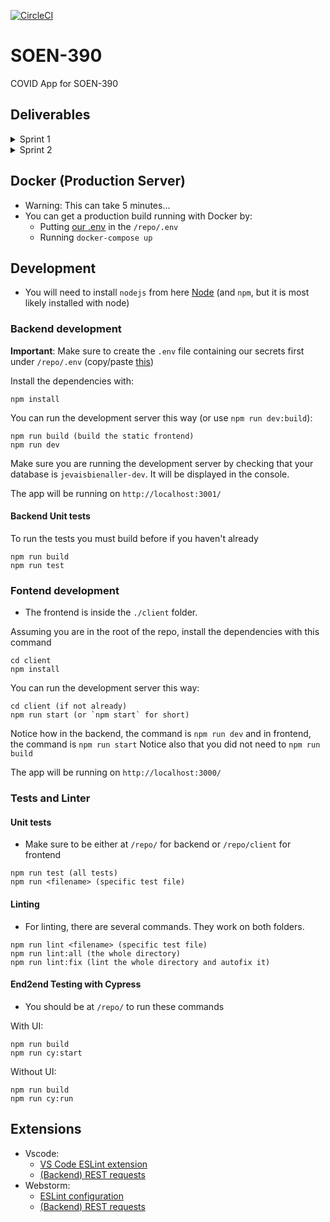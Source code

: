 [![CircleCI](https://circleci.com/gh/SOEN-390-Team-20/Team-20-SOEN-390/tree/main.svg?style=svg)](https://circleci.com/gh/SOEN-390-Team-20/Team-20-SOEN-390/tree/main)

# SOEN-390
COVID App for SOEN-390

## Deliverables

<details>
 <summary>Sprint 1</summary>
 
 * User Stories: [Link](https://docs.google.com/document/d/10e0HZjkWyzlSJokzyg2kVIG6lEmYFzd5JUu7HRchm74/edit?usp=sharing)
 * Release Plan: [Link](https://docs.google.com/spreadsheets/d/1AnwQnLcOWrc7WdgSCdrhiCFdA93MjsrW/edit?usp=sharing&ouid=102135473325782843143&rtpof=true&sd=true)
 * SAD: [Link](https://docs.google.com/document/d/1Ufmfg821g7_rF3dyY5VU9c14m0wEapiFrJ8mhEENNrI/edit?usp=sharing)
 * Risk Assessment: \[[Log](https://drive.google.com/file/d/1kEs8hGzfQoS4M2BgRx-tnM814cgZDpvR/view?usp=sharing)] \[[Plan](https://drive.google.com/file/d/1kEs8hGzfQoS4M2BgRx-tnM814cgZDpvR/view?usp=sharing)]
 * UI prototype: \[[Doc](https://docs.google.com/document/d/1vIKDfNXSNiLRZCsmxhTnLM62R3UDsN8ENk8Hd2ggnEY/edit?usp=sharing)] \[[Figma](https://www.figma.com/file/RnPSGbdIQBEvGQPM6Kxqdv/Wireframes?node-id=2%3A2)]
 * Running Prototype: \[[Frontend](http://ec2-15-223-77-239.ca-central-1.compute.amazonaws.com:3000/)] \[[Backend](http://ec2-15-223-77-239.ca-central-1.compute.amazonaws.com:3001/)]
 * Sprint Retrospective: [Link](https://docs.google.com/document/d/1iTohXd3ckTxBPp3_kZDx-4ve5Yf9xTZEQawz6jqnY2Q/edit?usp=sharing)

</details>

<details>
 <summary>Sprint 2</summary>
</details>

## Docker (Production Server)
* Warning: This can take 5 minutes...
* You can get a production build running with Docker by:
  * Putting [our .env](https://github.com/SOEN-390-Team-20/.env/blob/main/.env) in the `/repo/.env`
  * Running `docker-compose up`

## Development

* You will need to install `nodejs` from here [Node](https://nodejs.org/en/) (and `npm`, but it is most likely installed with node)

### Backend development

**Important**: Make sure to create the `.env` file containing our secrets first under `/repo/.env` (copy/paste [this](https://github.com/SOEN-390-Team-20/.env/blob/main/.env))

Install the dependencies with:

```
npm install
```

You can run the development server this way (or use `npm run dev:build`):

```
npm run build (build the static frontend)
npm run dev
```

Make sure you are running the development server by checking that your database is `jevaisbienaller-dev`. It will be displayed in the console.

The app will be running on `http://localhost:3001/`

#### Backend Unit tests

To run the tests you must build before if you haven't already

```
npm run build
npm run test
```

### Fontend development


* The frontend is inside the `./client` folder.

Assuming you are in the root of the repo, install the dependencies with this command

```
cd client
npm install
```

You can run the development server this way:

```
cd client (if not already)
npm run start (or `npm start` for short)
```

Notice how in the backend, the command is `npm run dev` and in frontend, the command is `npm run start`
Notice also that you did not need to `npm run build`

The app will be running on `http://localhost:3000/`

### Tests and Linter

#### Unit tests

* Make sure to be either at `/repo/` for backend or `/repo/client` for frontend

```
npm run test (all tests)
npm run <filename> (specific test file)
```

#### Linting

* For linting, there are several commands. They work on both folders.
```
npm run lint <filename> (specific test file)
npm run lint:all (the whole directory)
npm run lint:fix (lint the whole directory and autofix it)
```

#### End2end Testing with Cypress

* You should be at `/repo/` to run these commands

With UI:
```
npm run build
npm run cy:start
```

Without UI:
```
npm run build
npm run cy:run
```

## Extensions
* Vscode:
  * [VS Code ESLint extension](https://marketplace.visualstudio.com/items?itemName=dbaeumer.vscode-eslint)
  * [(Backend) REST requests](https://marketplace.visualstudio.com/items?itemName=humao.rest-client)
* Webstorm:
  * [ESLint configuration](https://www.jetbrains.com/help/webstorm/eslint.html)
  * [(Backend) REST requests](https://www.jetbrains.com/help/webstorm/http-client-in-product-code-editor.html#composing-http-requests)
